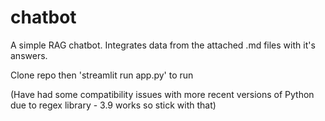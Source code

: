 # chatbot
A simple RAG chatbot. Integrates data from the attached .md files with it's answers.

Clone repo then 'streamlit run app.py' to run

(Have had some compatibility issues with more recent versions of Python due to regex library - 3.9 works so stick with that)


